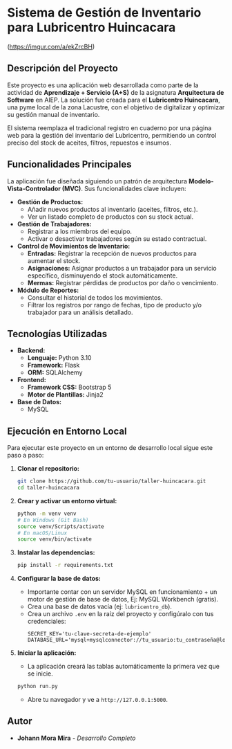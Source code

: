 # Sistema de Gestión de Inventario para Lubricentro Huincacara

(https://imgur.com/a/ekZrcBH) 

## Descripción del Proyecto

Este proyecto es una aplicación web desarrollada como parte de la actividad de **Aprendizaje + Servicio (A+S)** de la asignatura **Arquitectura de Software** en AIEP. La solución fue creada para el **Lubricentro Huincacara**, una pyme local de la zona Lacustre, con el objetivo de digitalizar y optimizar su gestión manual de inventario.

El sistema reemplaza el tradicional registro en cuaderno por una página web para la gestión del inventario del Lubricentro, permitiendo un control preciso del stock de aceites, filtros, repuestos e insumos.

## Funcionalidades Principales

La aplicación fue diseñada siguiendo un patrón de arquitectura **Modelo-Vista-Controlador (MVC)**. Sus funcionalidades clave incluyen:

-   **Gestión de Productos:**
    -   Añadir nuevos productos al inventario (aceites, filtros, etc.).
    -   Ver un listado completo de productos con su stock actual.
-   **Gestión de Trabajadores:**
    -   Registrar a los miembros del equipo.
    -   Activar o desactivar trabajadores según su estado contractual.
-   **Control de Movimientos de Inventario:**
    -   **Entradas:** Registrar la recepción de nuevos productos para aumentar el stock.
    -   **Asignaciones:** Asignar productos a un trabajador para un servicio específico, disminuyendo el stock automáticamente.
    -   **Mermas:** Registrar pérdidas de productos por daño o vencimiento.
-   **Módulo de Reportes:**
    -   Consultar el historial de todos los movimientos.
    -   Filtrar los registros por rango de fechas, tipo de producto y/o trabajador para un análisis detallado.

## Tecnologías Utilizadas

-   **Backend:**
    -   **Lenguaje:** Python 3.10
    -   **Framework:** Flask
    -   **ORM:** SQLAlchemy
-   **Frontend:**
    -   **Framework CSS:** Bootstrap 5
    -   **Motor de Plantillas:** Jinja2
-   **Base de Datos:**
    -   MySQL

## Ejecución en Entorno Local

Para ejecutar este proyecto en un entorno de desarrollo local sigue este paso a paso:

1.  **Clonar el repositorio:**
    ```bash
    git clone https://github.com/tu-usuario/taller-huincacara.git
    cd taller-huincacara
    ```

2.  **Crear y activar un entorno virtual:**
    ```bash
    python -m venv venv
    # En Windows (Git Bash)
    source venv/Scripts/activate
    # En macOS/Linux
    source venv/bin/activate
    ```

3.  **Instalar las dependencias:**
    ```bash
    pip install -r requirements.txt
    ```

4.  **Configurar la base de datos:**
    -   Importante contar con un servidor MySQL en funcionamiento + un motor de gestión de base de datos, Ej: MySQL Workbench (gratis).
    -   Crea una base de datos vacía (ej: `lubricentro_db`).
    -   Crea un archivo `.env` en la raíz del proyecto y configúralo con tus credenciales:
        ```env
        SECRET_KEY='tu-clave-secreta-de-ejemplo'
        DATABASE_URL='mysql+mysqlconnector://tu_usuario:tu_contraseña@localhost/lubricentro_db'
        ```

5.  **Iniciar la aplicación:**
    -   La aplicación creará las tablas automáticamente la primera vez que se inicie.
    ```bash
    python run.py
    ```
    -   Abre tu navegador y ve a `http://127.0.0.1:5000`.

## Autor

-   **Johann Mora Mira** - *Desarrollo Completo*
